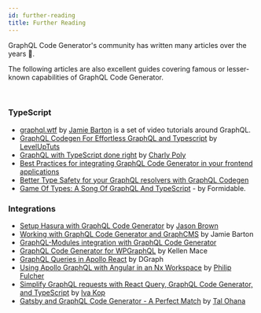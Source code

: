 ```yaml
---
id: further-reading
title: Further Reading
---
```


GraphQL Code Generator's community has written many articles over the years 🚀.

The following articles are also excellent guides covering famous or lesser-known capabilities of GraphQL Code Generator.

<br />

### TypeScript

- [graphql.wtf](https://graphql.wtf/) by [Jamie Barton](https://twitter.com/notrab) is a set of video tutorials around GraphQL.
- [GraphQL Codegen For Effortless GraphQL and Typescript](https://www.youtube.com/watch?v=CtcjrPCwojQ) by [LevelUpTuts](https://leveluptutorials.com/)
- [GraphQL with TypeScript done right](https://the-guild.dev/blog/graphql-with-typescript-done-right) by [Charly Poly](https://charlypoly.com/)
- [Best Practices for integrating GraphQL Code Generator in your frontend applications](https://the-guild.dev/blog/graphql-codegen-best-practices)
- [Better Type Safety for your GraphQL resolvers with GraphQL Codegen](https://the-guild.dev/blog/better-type-safety-for-resolvers-with-graphql-codegen)
- [Game Of Types: A Song Of GraphQL And TypeScript](https://formidable.com/blog/2019/strong-typing) - by Formidable.

### Integrations

- [Setup Hasura with GraphQL Code Generator](https://codedaily.io/tutorials/Setup-Hasura-with-GraphQL-Code-Generator) by [Jason Brown](https://twitter.com/browniefed)
- [Working with GraphQL Code Generator and GraphCMS](https://graphcms.com/blog/working-with-graphql-code-generator-and-graphcms) by
Jamie Barton
- [GraphQL-Modules integration with GraphQL Code Generator](https://www.graphql-modules.com/docs/legacy/recipes/graphql-code-generator/)
- [GraphQL Code Generator for WPGraphQL](https://developers.wpengine.com/blog/graphql-code-generator-for-wpgraphql) by Kellen Mace
- [GraphQL Queries in Apollo React](https://dgraph.io/learn/courses/messageboardapp/react/develop/react/graphql-queries/) by DGraph
- [Using Apollo GraphQL with Angular in an Nx Workspace](https://blog.nrwl.io/using-apollo-graphql-with-angular-in-an-nx-workspace-9ad0155c1914?gi=603641d4b51a) by [Philip Fulcher](https://medium.com/@philipjfulcher?source=post_page-----9ad0155c1914-----------------------------------)
- [Simplify GraphQL requests with React Query, GraphQL Code Generator, and TypeScript](https://blog.logrocket.com/making-graphql-requests-easy-with-react-typescript-and-react-query/) by [Iva Kop](https://blog.logrocket.com/author/ivakop/)
- [Gatsby and GraphQL Code Generator - A Perfect Match](https://talohana.com/blog/gatsby-graphql-code-generator) by [Tal Ohana](https://talohana.com)

